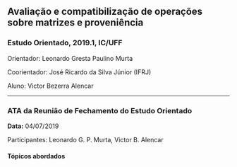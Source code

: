 ## Avaliação e compatibilização de operações sobre matrizes e proveniência

### Estudo Orientado, 2019.1, IC/UFF

Orientador: Leonardo Gresta Paulino Murta

Coorientador: José Ricardo da Silva Júnior (IFRJ)

Aluno: Victor Bezerra Alencar

---

### ATA da Reunião de Fechamento do Estudo Orientado

**Data:** 04/07/2019

Participantes: Leonardo G. P. Murta, Victor B. Alencar

#### Tópicos abordados
